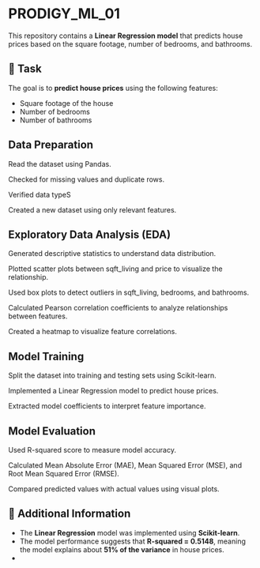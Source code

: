 # PRODIGY_ML_01
This repository contains a **Linear Regression model** that predicts house prices based on the square footage, number of bedrooms, and bathrooms.

## 📌 Task
The goal is to **predict house prices** using the following features:
- Square footage of the house
- Number of bedrooms
- Number of bathrooms
## Data Preparation

Read the dataset using Pandas.

Checked for missing values and duplicate rows.

Verified data typeS

Created a new dataset using only relevant features.

##  Exploratory Data Analysis (EDA)

Generated descriptive statistics to understand data distribution.

Plotted scatter plots between sqft_living and price to visualize the relationship.

Used box plots to detect outliers in sqft_living, bedrooms, and bathrooms.

Calculated Pearson correlation coefficients to analyze relationships between features.

Created a heatmap to visualize feature correlations.

##  Model Training

Split the dataset into training and testing sets using Scikit-learn.

Implemented a Linear Regression model to predict house prices.

Extracted model coefficients to interpret feature importance.

##  Model Evaluation

Used R-squared score to measure model accuracy.

Calculated Mean Absolute Error (MAE), Mean Squared Error (MSE), and Root Mean Squared Error (RMSE).

Compared predicted values with actual values using visual plots.

## 📝 Additional Information
- The **Linear Regression** model was implemented using **Scikit-learn**.
- The model performance suggests that **R-squared = 0.5148**, meaning the model explains about **51% of the variance** in house prices.
- 

